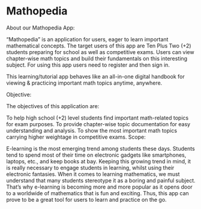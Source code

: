 # Mathopedia

About our Mathopedia App:

“Mathopedia” is an application for users, eager to learn important mathematical concepts. The target users of this app are Ten Plus Two (+2) students preparing for school as well 
as competitive exams. Users can view chapter-wise math topics and build their fundamentals on this interesting subject. For using this app users need to register and then sign in.

This learning/tutorial app behaves like an all-in-one digital handbook for viewing & practicing important math topics anytime, anywhere.

Objective:

The objectives of this application are:

To help high school (+2) level students find important math-related topics for exam purposes.
To provide chapter-wise topic documentation for easy understanding and analysis.
To show the most important math topics carrying higher weightage in competitive exams.
Scope:

E-learning is the most emerging trend among students these days. Students tend to spend most of their time on electronic gadgets like smartphones, laptops, etc., and keep books 
at bay. Keeping this growing trend in mind, it is really necessary to engage students in learning, whilst using their electronic fantasies. When it comes to learning mathematics, 
we must understand that many students stereotype it as a boring and painful subject. That’s why e-learning is becoming more and more popular as it opens door to a worldwide of 
mathematics that is fun and exciting. Thus, this app can prove to be a great tool for users to learn and practice on the go.
